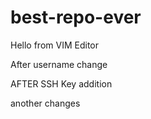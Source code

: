 # best-repo-ever

Hello from VIM Editor

After username change

AFTER SSH Key addition

another changes
